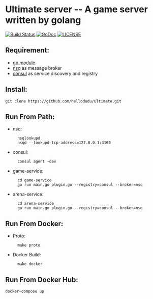 
# Ultimate server -- A game server written by golang

[![Build Status](https://travis-ci.com/hellodudu/Ultimate.svg?branch=master)](https://travis-ci.com/hellodudu/Ultimate)
[![GoDoc](https://godoc.org/github.com/hellodudu/Ultimate?status.svg)](https://godoc.org/github.com/hellodudu/Ultimate)
[![LICENSE](https://img.shields.io/badge/license-NPL%20(The%20996%20Prohibited%20License)-blue.svg)](https://github.com/996icu/996.ICU/blob/master/LICENSE)

## Requirement:

* [go module](https://github.com/golang/go/wiki/Modules)
* [nsq](https://nsq.io) as message broker
* [consul](https://www.consul.io) as service discovery and registry


## Install:

	git clone https://github.com/hellodudu/Ultimate.git

## Run From Path:

* nsq:

        nsqlookupd
        nsqd --lookupd-tcp-address=127.0.0.1:4160

* consul:

        consul agent -dev

* game-service:

        cd game-service
        go run main.go plugin.go --registry=consul --broker=nsq

* arena-service:

        cd arena-service
        go run main.go plugin.go --registry=consul --broker=nsq

## Run From Docker:

* Proto: 

		make proto

* Docker Build:
    
	    make docker


## Run From Docker Hub:

	docker-compose up
